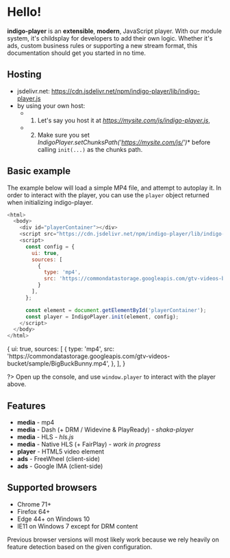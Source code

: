 # Hello!

**indigo-player** is an **extensible**, **modern**, JavaScript player. With our module system, it's childsplay for developers to add their own logic. Whether it's ads, custom business rules or supporting a new stream format, this documentation should get you started in no time.

## Hosting

* jsdelivr.net: https://cdn.jsdelivr.net/npm/indigo-player/lib/indigo-player.js
* by using your own host:
  * 1) Let's say you host it at *https://mysite.com/js/indigo-player.js*,
  * 2) Make sure you set *IndigoPlayer.setChunksPath('https://mysite.com/js/')** before calling `init(...)` as the chunks path.

## Basic example

The example below will load a simple MP4 file, and attempt to autoplay it. In order to interact with the player, you can use the `player` object returned when initializing indigo-player.

```javascript
<html>
  <body>
    <div id="playerContainer"></div>
    <script src="https://cdn.jsdelivr.net/npm/indigo-player/lib/indigo-player.js"></script>
    <script>
      const config = {
        ui: true,
        sources: [
          {
            type: 'mp4',
            src: 'https://commondatastorage.googleapis.com/gtv-videos-bucket/sample/BigBuckBunny.mp4',
          }
        ],
      };

      const element = document.getElementById('playerContainer');
      const player = IndigoPlayer.init(element, config);
    </script>
  </body>
</html>
```

<div class="sample-player" data-expose-player="player">
{
  ui: true,
  sources: [
    {
      type: 'mp4',
      src: 'https://commondatastorage.googleapis.com/gtv-videos-bucket/sample/BigBuckBunny.mp4',
    },
  ],
}
</div>

?> Open up the console, and use `window.player` to interact with the player above.

## Features

* **media** - mp4
* **media** - Dash (+ DRM / Widevine & PlayReady) - *shaka-player*
* **media** - HLS - *hls.js*
* **media** - Native HLS (+ FairPlay) - *work in progress*
* **player** - HTML5 video element
* **ads** - FreeWheel (client-side)
* **ads** - Google IMA (client-side)

## Supported browsers

* Chrome 71+
* Firefox 64+
* Edge 44+ on Windows 10
* IE11 on Windows 7 except for DRM content

Previous browser versions will most likely work because we rely heavily on feature detection based on the given configuration.